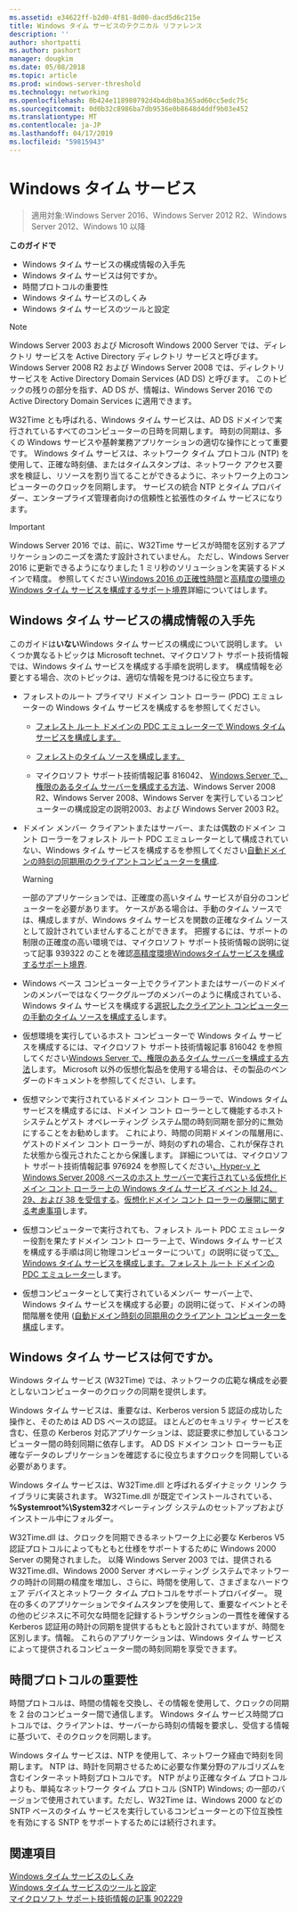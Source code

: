 ```yaml
---
ms.assetid: e34622ff-b2d0-4f81-8d00-dacd5d6c215e
title: Windows タイム サービスのテクニカル リファレンス
description: ''
author: shortpatti
ms.author: pashort
manager: dougkim
ms.date: 05/08/2018
ms.topic: article
ms.prod: windows-server-threshold
ms.technology: networking
ms.openlocfilehash: 0b424e118980792d4b4db8ba365ad60cc5edc75c
ms.sourcegitcommit: 0d0b32c8986ba7db9536e0b8648d4ddf9b03e452
ms.translationtype: MT
ms.contentlocale: ja-JP
ms.lasthandoff: 04/17/2019
ms.locfileid: "59815943"
---
```

# <a name="windows-time-service"></a>Windows タイム サービス

>適用対象:Windows Server 2016、Windows Server 2012 R2、Windows Server 2012、Windows 10 以降


**このガイドで**  
  
* Windows タイム サービスの構成情報の入手先  
* Windows タイム サービスは何ですか。  
* 時間プロトコルの重要性  
* Windows タイム サービスのしくみ   
* Windows タイム サービスのツールと設定  
  
> [!NOTE]  
> Windows Server 2003 および Microsoft Windows 2000 Server では、ディレクトリ サービスを Active Directory ディレクトリ サービスと呼びます。 Windows Server 2008 R2 および Windows Server 2008 では、ディレクトリ サービスを Active Directory Domain Services (AD DS) と呼びます。 このトピックの残りの部分を指す、AD DS が、情報は、Windows Server 2016 での Active Directory Domain Services に適用できます。  
  
W32Time とも呼ばれる、Windows タイム サービスは、AD DS ドメインで実行されているすべてのコンピューターの日時を同期します。 時刻の同期は、多くの Windows サービスや基幹業務アプリケーションの適切な操作にとって重要です。 Windows タイム サービスは、ネットワーク タイム プロトコル (NTP) を使用して、正確な時刻値、またはタイムスタンプは、ネットワーク アクセス要求を検証し、リソースを割り当てることができるように、ネットワーク上のコンピューターのクロックを同期します。 サービスの統合 NTP とタイム プロバイダー、エンタープライズ管理者向けの信頼性と拡張性のタイム サービスになります。
  
> [!IMPORTANT]  
> Windows Server 2016 では、前に、W32Time サービスが時間を区別するアプリケーションのニーズを満たす設計されていません。  ただし、Windows Server 2016 に更新できるようになりました 1 ミリ秒のソリューションを実装するドメインで精度。  参照してください[Windows 2016 の正確性時間](accurate-time.md)と[高精度の環境の Windows タイム サービスを構成するサポート境界](support-boundary.md)詳細についてはします。  
  
## <a name="BKMK_Config"></a>Windows タイム サービスの構成情報の入手先  
このガイドは**いない**Windows タイム サービスの構成について説明します。 いくつか異なるトピックは Microsoft technet、マイクロソフト サポート技術情報では、Windows タイム サービスを構成する手順を説明します。 構成情報を必要とする場合、次のトピックは、適切な情報を見つけるに役立ちます。  
  
-   フォレストのルート プライマリ ドメイン コント ローラー (PDC) エミュレーターの Windows タイム サービスを構成するを参照してください。  
  
    -   [フォレスト ルート ドメインの PDC エミュレーターで Windows タイム サービスを構成します。](https://docs.microsoft.com/previous-versions/windows/it-pro/windows-server-2008-R2-and-2008/cc731191%28v=ws.10%29) 
  
    -   [フォレストのタイム ソースを構成します。](https://docs.microsoft.com/previous-versions/windows/it-pro/windows-server-2008-r2-and-2008/cc794823%28v%3dws.10%29) 
  
    -   マイクロソフト サポート技術情報記事 816042、 [Windows Server で、権限のあるタイム サーバーを構成する方法](https://go.microsoft.com/fwlink/?LinkID=60402)、Windows Server 2008 R2、Windows Server 2008、Windows Server を実行しているコンピューターの構成設定の説明2003、および Windows Server 2003 R2。  
  
-   ドメイン メンバー クライアントまたはサーバー、または偶数のドメイン コント ローラーをフォレスト ルート PDC エミュレーターとして構成されていない、Windows タイム サービスを構成するを参照してください[自動ドメインの時刻の同期用のクライアントコンピューターを構成](https://docs.microsoft.com/previous-versions/windows/it-pro/windows-server-2008-r2-and-2008/cc816884%28v%3dws.10%29).  
  
    > [!WARNING]  
    > 一部のアプリケーションでは、正確度の高いタイム サービスが自分のコンピューターを必要があります。 ケースがある場合は、手動のタイム ソースでは、構成しますが、Windows タイム サービスを関数の正確なタイム ソースとして設計されていませんすることができます。 把握するには、サポートの制限の正確度の高い環境では、マイクロソフト サポート技術情報の説明に従って記事 939322 のことを確認[高精度環境Windowsタイムサービスを構成するサポート境界](support-boundary.md).  
  
-   Windows ベース コンピューター上でクライアントまたはサーバーのドメインのメンバーではなくワークグループのメンバーのように構成されている、Windows タイム サービスを構成する[選択したクライアント コンピューターの手動のタイム ソースを構成する](https://docs.microsoft.com/previous-versions/windows/it-pro/windows-server-2008-r2-and-2008/cc816656%28v%3dws.10%29)します。  
  
-   仮想環境を実行しているホスト コンピューターで Windows タイム サービスを構成するには、マイクロソフト サポート技術情報記事 816042 を参照してください[Windows Server で、権限のあるタイム サーバーを構成する方法](https://go.microsoft.com/fwlink/?LinkID=60402)します。 Microsoft 以外の仮想化製品を使用する場合は、その製品のベンダーのドキュメントを参照してください、します。  
  
-   仮想マシンで実行されているドメイン コント ローラーで、Windows タイム サービスを構成するには、ドメイン コント ローラーとして機能するホスト システムとゲスト オペレーティング システム間の時刻同期を部分的に無効にすることをお勧めします。 これにより、時間の同期ドメインの階層用に、ゲストのドメイン コント ローラーが、時刻のずれの場合、これが保存された状態から復元されたことから保護します。 詳細については、マイクロソフト サポート技術情報記事 976924 を参照してください[、Hyper-v と Windows Server 2008 ベースのホスト サーバーで実行されている仮想化ドメイン コント ローラー上の Windows タイム サービス イベント Id 24、29、および 38 を受信する](https://go.microsoft.com/fwlink/?LinkID=192236)。[仮想化ドメイン コント ローラーの展開に関する考慮事項](https://go.microsoft.com/fwlink/?LinkID=192235)します。  
  
-   仮想コンピューターで実行されても、フォレスト ルート PDC エミュレーター役割を果たすドメイン コント ローラー上で、Windows タイム サービスを構成する手順は同じ物理コンピューターについて」の説明に従って[で、Windows タイム サービスを構成します。フォレスト ルート ドメインの PDC エミュレーター](https://docs.microsoft.com/previous-versions/windows/it-pro/windows-server-2008-R2-and-2008/cc731191%28v=ws.10%29)します。  
  
-   仮想コンピューターとして実行されているメンバー サーバー上で、Windows タイム サービスを構成する必要」の説明に従って、ドメインの時間階層を使用 ([自動ドメイン時刻の同期用のクライアント コンピューターを構成](https://docs.microsoft.com/previous-versions/windows/it-pro/windows-server-2008-r2-and-2008/cc816884%28v%3dws.10%29)します。  
  
## <a name="BKMK_WTS"></a>Windows タイム サービスは何ですか。  
Windows タイム サービス (W32Time) では、ネットワークの広範な構成を必要としないコンピューターのクロックの同期を提供します。  
  
Windows タイム サービスは、重要なは、Kerberos version 5 認証の成功した操作と、そのためは AD DS ベースの認証。 ほとんどのセキュリティ サービスを含む、任意の Kerberos 対応アプリケーションは、認証要求に参加しているコンピューター間の時刻同期に依存します。 AD DS ドメイン コント ローラーも正確なデータのレプリケーションを確認するに役立ちますクロックを同期している必要があります。  
  
Windows タイム サービスは、W32Time.dll と呼ばれるダイナミック リンク ライブラリに実装されます。 W32Time.dll が既定でインストールされている、 **%Systemroot%\System32**オペレーティング システムのセットアップおよびインストール中にフォルダー。  
  
W32Time.dll は、クロックを同期できるネットワーク上に必要な Kerberos V5 認証プロトコルによってもともと仕様をサポートするために Windows 2000 Server の開発されました。 以降 Windows Server 2003 では、提供される W32Time.dll、Windows 2000 Server オペレーティング システムでネットワークの時計の同期の精度を増加し、さらに、時間を使用して、さまざまなハードウェア デバイスとネットワーク タイム プロトコルをサポートプロバイダー。 現在の多くのアプリケーションでタイムスタンプを使用して、重要なイベントとその他のビジネスに不可欠な時間を記録するトランザクションの一貫性を確保する Kerberos 認証用の時計の同期を提供するもともと設計されていますが、時間を区別します。情報。 これらのアプリケーションは、Windows タイム サービスによって提供されるコンピューター間の時刻同期を享受できます。  
  
## <a name="BKMK_TimeProtocols"></a>時間プロトコルの重要性  
時間プロトコルは、時間の情報を交換し、その情報を使用して、クロックの同期を 2 台のコンピューター間で通信します。 Windows タイム サービス時間プロトコルでは、クライアントは、サーバーから時刻の情報を要求し、受信する情報に基づいて、そのクロックを同期します。  
  
Windows タイム サービスは、NTP を使用して、ネットワーク経由で時刻を同期します。 NTP は、時計を同期させるために必要な作業分野のアルゴリズムを含むインターネット時刻プロトコルです。 NTP がより正確なタイム プロトコルよりも、単純なネットワーク タイム プロトコル (SNTP) Windows; の一部のバージョンで使用されています。ただし、W32Time は、Windows 2000 などの SNTP ベースのタイム サービスを実行しているコンピューターとの下位互換性を有効にする SNTP をサポートするためには続行されます。  
  
## <a name="see-also"></a>関連項目  
[Windows タイム サービスのしくみ](How-the-Windows-Time-Service-Works.md)  
[Windows タイム サービスのツールと設定](Windows-Time-Service-Tools-and-Settings.md)  
[マイクロソフト サポート技術情報の記事 902229](https://go.microsoft.com/fwlink/?LinkId=186066)